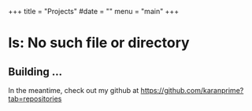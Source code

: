 +++
title = "Projects"
#date = ""
menu = "main"
+++

# ls: No such file or directory
## Building ...
In the meantime, check out my github at https://github.com/karanprime?tab=repositories
		